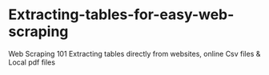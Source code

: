 # Extracting-tables-for-easy-web-scraping
Web Scraping 101 
Extracting tables directly from websites, online Csv files & Local pdf files
